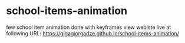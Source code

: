# school-items-animation
few school item animation done with keyframes 
view webiste live at following URL: https://gigagiorgadze.github.io/school-items-animation/
